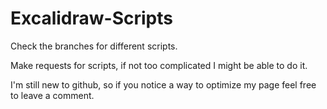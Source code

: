 # Excalidraw-Scripts

Check the branches for different scripts.

Make requests for scripts, if not too complicated I might be able to do it.

I'm still new to github, so if you notice a way to optimize my page feel free to leave a comment.

